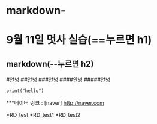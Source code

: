 # markdown-
9월 11일 멋사 실습(==누르면 h1)
===================
markdown(--누르면 h2)
-------------------
#안녕
##안녕
###안녕
####안녕
#####안녕
```python:
print("hello")
```

***네이버 링크 : [naver] http://naver.com
 
*RD_test 
*RD_test1 
*RD_test2 
